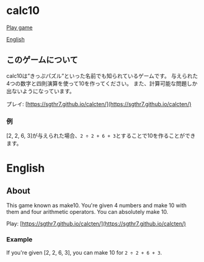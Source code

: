 # calc10

[Play game](https://sgthr7.github.io/calcten/)

[English](#english)

## このゲームについて

calc10は”きっぷパズル”といった名前でも知られているゲームです。
与えられた4つの数字と四則演算を使って10を作ってください。
また、計算可能な問題しか出ないようになっています。

プレイ: [https://sgthr7.github.io/calcten/](https://sgthr7.github.io/calcten/)

### 例

[2, 2, 6, 3]が与えられた場合、`2 ÷ 2 + 6 + 3`とすることで10を作ることができます。

# English

## About

This game known as make10.
You're given 4 numbers and make 10 with them and four arithmetic operators.
You can absolutely make 10.

Play: [https://sgthr7.github.io/calcten/](https://sgthr7.github.io/calcten/)

### Example

If you're given [2, 2, 6, 3], you can make 10 for `2 ÷ 2 + 6 + 3`.
